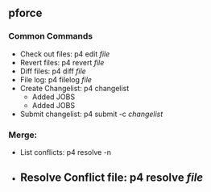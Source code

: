 ## pforce
### Common Commands
- Check out files:  p4 edit *file*
- Revert files: p4 revert *file*
- Diff files: p4 diff *file*
- File log: p4 filelog *file*
- Create Changelist:  p4 changelist
    - Added JOBS
    - Added JOBS
- Submit changelist: p4 submit -c *changelist*

### Merge:
- List conflicts:  p4 resolve -n
- Resolve Conflict file: p4 resolve *file*
   - 
